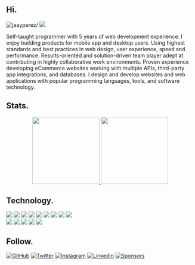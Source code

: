 <h2>Hi.</h2>
<p>
<img src=https://komarev.com/ghpvc/?username=jaayperez alt=jaayperez/>
<img src=https://img.shields.io/github/followers/jaayperez?label=Follow />
</p>

<p>Self-taught programmer with 5 years of web development experience. I enjoy building products for mobile app and desktop users. Using highest standards and best practices in web design, user experience, speed and performance. Results-oriented and solution-driven team player adept at contributing in highly collaborative work environments. Proven experience developing eCommerce websites working with multiple APIs, third-party app integrations, and databases.
I design and develop websites and web applications with popular programming languages, tools, and software technology.</p>

<h2>Stats.</h2>
<a href="https://github.com/jaayperez">
  <p align="center">
  <img height="180em" src="https://github-readme-stats.vercel.app/api?username=jaayperez&show_icons=true&count_private=true&theme=merko&text_color=c9cacc&icon_color=2bbc8a&bg_color=1d1f21" />
  <img height="180em" src="https://github-readme-stats.vercel.app/api/top-langs/?layout=compact&username=jaayperez&theme=merko&text_color=c9cacc&icon_color=2bbc8a&bg_color=1d1f21" />
  </p>                                                                                                                             
</a>
<h2>Technology.</h2>
<p>
  <img src="https://img.shields.io/badge/-HTML5-E34F26?style=flat&logo=html5&logoColor=white">
  <img src="https://img.shields.io/badge/-CSS3-1572B6?style=flat&logo=css3&logoColor=white">
  <img src="https://img.shields.io/badge/-JavaScript-eed718?style=flat&logo=javascript&logoColor=ffffff">
  <img src="https://img.shields.io/badge/-Bootstrap-563D7C?style=flat&logo=bootstrap&logoColor=white">
  <img src="https://img.shields.io/badge/-Sass-cc6699?style=flat&logo=sass&logoColor=ffffff">
  <img src="https://img.shields.io/badge/-MongoDB-4DB33D?style=flat&logo=mongodb&logoColor=FFFFFF">
  <img src="https://img.shields.io/badge/-Express.js-787878?style=flat">
  <img src="https://img.shields.io/badge/-React-000000?style=flat&logo=react&logoColor=00c8ff">
  <img src="https://img.shields.io/badge/-Node.js-000000?style=flat&logo=node.js&logoColor=3C873A">
  <br/>
  <img src="https://img.shields.io/badge/-GraphQL-e535ab?style=flat&logo=graphql&logoColor=FFFFFF">
  <img src="https://img.shields.io/badge/-MySQL-F29111?style=flat&logo=mysql&logoColor=FFFFFF">
  <img src="https://img.shields.io/badge/-Progressive Web Apps-5A0FC8?style=flat">
  <img src="http://img.shields.io/badge/-Git-F1502F?style=flat&logo=git&logoColor=FFFFFF">
  <img src="http://img.shields.io/badge/-Github-000000?style=flat&logo=github&logoColor=FFFFFF">
</p>

<h2>Follow.</h2>
<p>
  <a href="https://github.com/jaayperez" target="_blank"><img src="https://img.shields.io/github/followers/jaayperez.svg?label=GitHub&style=social" alt="GitHub"></a>
	<a href="https://twitter.com/jaayperez"><img src="https://img.shields.io/twitter/follow/jaayperez?label=Twitter&style=social" alt="Twitter"></a>
	<a href="https://instagram.com/perezzzzjustin"><img src="https://img.shields.io/badge/-jaayprez?label=Instagram&style=social&logo=instagram&logoColor=purple" alt="Instagram"></a>
	<a href="https://www.linkedin.com/in/jjustinperez"><img src="https://img.shields.io/badge/LinkedIn--_.svg?style=social&logo=linkedin" alt="LinkedIn"></a>
	<a href="https://github.com/sponsors/jaayperez"><img src="https://img.shields.io/badge/Sponsors--_.svg?style=social&logo=github&logoColor=EA4AAA" alt="Sponsors"></a>
</p>

<!--
**jaayperez/jaayperez** is a ✨ _special_ ✨ repository because its `README.md` (this file) appears on your GitHub profile.

Here are some ideas to get you started:

- 🔭 I’m currently working on ...
- 🌱 I’m currently learning ...
- 👯 I’m looking to collaborate on ...
- 🤔 I’m looking for help with ...
- 💬 Ask me about ...
- 📫 How to reach me: ...
- 😄 Pronouns: ...
- ⚡ Fun fact: ...
-->
